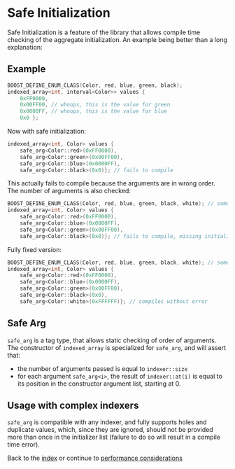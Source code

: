 <!--
Copyright 2022 Julien Blanc
Distributed under the Boost Software License, Version 1.0.
https://www.boost.org/LICENSE_1_0.txt
-->

# Safe Initialization

Safe Initialization is a feature of the library that allows compile time
checking of the aggregate initialization. An example being better than
a long explanation:

## Example

```cpp
BOOST_DEFINE_ENUM_CLASS(Color, red, blue, green, black);
indexed_array<int, interval<Color>> values { 
    0xFF0000,
    0x00FF00, // whoops, this is the value for green
    0x0000FF, // whoops, this is the value for blue
    0x0 };
```

Now with safe initialization:

```cpp
indexed_array<int, Color> values {
    safe_arg<Color::red>(0xFF0000),
    safe_arg<Color::green>(0x00FF00),
    safe_arg<Color::blue>(0x0000FF),
    safe_arg<Color::black>(0x0)}; // fails to compile
```

This actually fails to compile because the arguments are in wrong order.
The number of arguments is also checked:

```cpp
BOOST_DEFINE_ENUM_CLASS(Color, red, blue, green, black, white); // someone added a value here
indexed_array<int, Color> values {
    safe_arg<Color::red>(0xFF0000),
    safe_arg<Color::blue>(0x0000FF),
    safe_arg<Color::green>(0x00FF00),
    safe_arg<Color::black>(0x0)}; // fails to compile, missing initializer for "white"
```

Fully fixed version:
```cpp
BOOST_DEFINE_ENUM_CLASS(Color, red, blue, green, black, white); // someone added a value here
indexed_array<int, Color> values {
    safe_arg<Color::red>(0xFF0000),
    safe_arg<Color::blue>(0x0000FF),
    safe_arg<Color::green>(0x00FF00),
    safe_arg<Color::black>(0x0),
    safe_arg<Color::white>(0xFFFFFF)}; // compiles without error
```

## Safe Arg

`safe_arg` is a tag type, that allows static checking of order of arguments. The constructor 
of `indexed_array` is specialized for `safe_arg`, and will assert that:

* the number of arguments passed is equal to `indexer::size`
* for each argument `safe_arg<i>`, the result of `indexer::at(i)` is equal to its position
in the constructor argument list, starting at 0.

## Usage with complex indexers

`safe_arg` is compatible with any indexer, and fully supports holes and duplicate values, 
which, since they are ignored, should not be provided more than once in the initializer
list (failure to do so will result in a compile time error).

Back to the [index](index.md) or continue to [performance considerations](performance.md)
